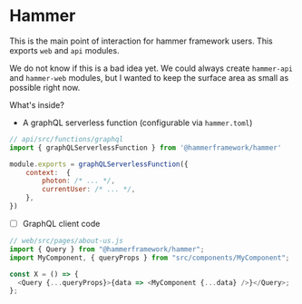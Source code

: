 # Hammer

This is the main point of interaction for hammer framework users. This exports `web` and `api` modules.

We do not know if this is a bad idea yet. We could always create `hammer-api` and `hammer-web` modules, but I wanted to keep the surface area as small as possible right now.

What's inside?

- A graphQL serverless function (configurable via `hammer.toml`)

```js
// api/src/functions/graphql
import { graphQLServerlessFunction } from '@hammerframework/hammer'

module.exports = graphQLServerlessFunction({
    context:  {
        photon: /* ... */,
        currentUser: /* ... */,
    },
})
```

- [ ] GraphQL client code

```js
// web/src/pages/about-us.js
import { Query } from "@hammerframework/hammer";
import MyComponent, { queryProps } from "src/components/MyComponent";

const X = () => {
  <Query {...queryProps}>{data => <MyComponent {...data} />}</Query>;
};
```
